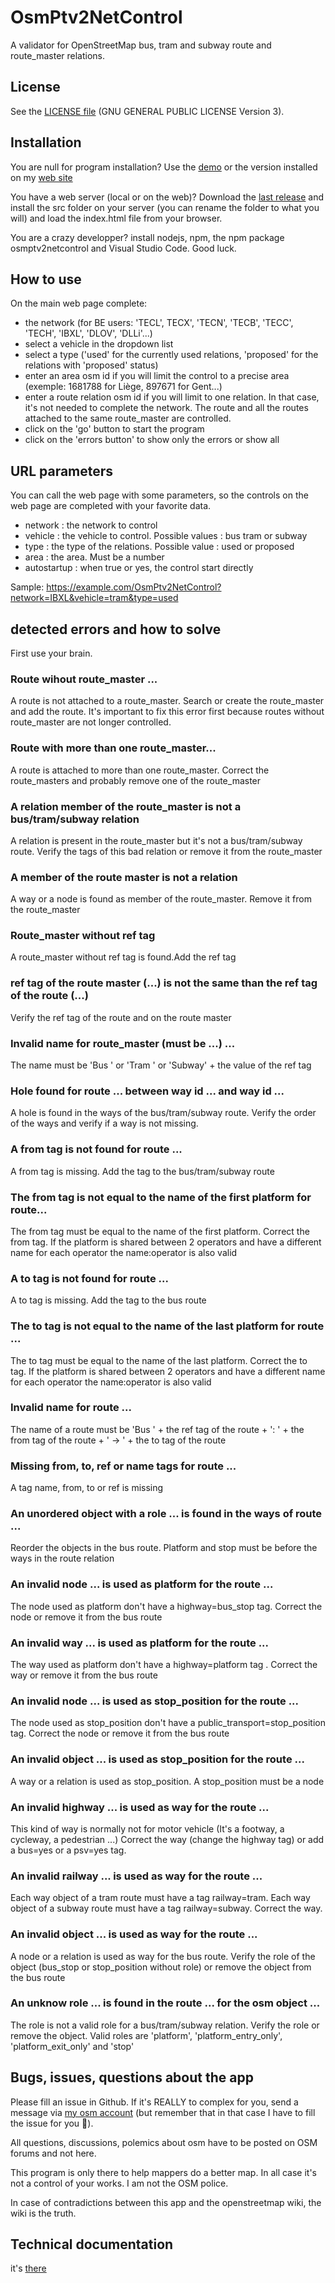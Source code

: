 # OsmPtv2NetControl

A validator for OpenStreetMap bus, tram and subway route and route_master relations.

## License

See the [LICENSE file](https://github.com/wwwouaiebe/OsmPtv2NetControl/blob/main/LICENSE) (GNU GENERAL PUBLIC LICENSE Version 3).

## Installation

You are null for program installation? Use the [demo](https://wwwouaiebe.github.io/OsmPtv2NetControl/src/) or the version installed on my [web site](https://www.ouaie.be/OsmPtv2NetControl/) 

You have a web server (local or on the web)? Download the [last release](https://github.com/wwwouaiebe/OsmPtv2NetControl/releases/tag/v1.0.0-alpha) and install the src folder on your server (you can rename the folder to what you will) and load the index.html file from your browser.

You are a crazy developper? install nodejs, npm, the npm package osmptv2netcontrol and Visual Studio Code. Good luck.

## How to use 

On the main web page complete:
- the network (for BE users: 'TECL', TECX', 'TECN', 'TECB', 'TECC', 'TECH', 'IBXL', 'DLOV', 'DLLi'...)
- select a vehicle in the dropdown list
- select a type ('used' for the currently used relations, 'proposed' for the relations with 'proposed' status)
- enter an area osm id if you will limit the control to a precise area (exemple: 1681788 for Liège, 897671 for Gent...)
- enter a route relation osm id if you will limit to one relation. In that case, it's not needed to complete the network. The route and all the routes attached to the same route_master are controlled.
- click on the 'go' button to start the program
- click on the 'errors button' to show only the errors or show all

## URL parameters

You can call the web page with some parameters, so the controls on the web page are completed with your favorite data.
- network : the network to control
- vehicle : the vehicle to control. Possible values : bus tram or subway
- type : the type of the relations. Possible value : used or proposed
- area : the area. Must be a number
- autostartup : when true or yes, the control start directly

Sample:
https://example.com/OsmPtv2NetControl?network=IBXL&vehicle=tram&type=used

## detected errors and how to solve

First use your brain.

### Route wihout route_master ...

A route is not attached to a route_master. Search or create the route_master and add the route.
It's important to fix this error first because routes without route_master are not longer controlled.

### Route with more than one route_master...

A route is attached to more than one route_master. Correct the route_masters and probably remove one of the route_master

### A relation member of the route_master is not a bus/tram/subway relation

A relation is present in the route_master but it's not a bus/tram/subway route. Verify the tags of this bad relation or remove it from the route_master

### A member of the route master is not a relation

A way or a node is found as member of the route_master. Remove it from the route_master

### Route_master without ref tag 

A route_master without ref tag is found.Add the ref tag

### ref tag of the route master (...) is not the same than the ref tag of the route (...)

Verify the ref tag of the route and on the route master

### Invalid name for route_master (must be ...) ...

The name must be 'Bus ' or 'Tram ' or 'Subway' + the value of the ref tag

### Hole found for route ... between way id ... and way id ...

A hole is found in the ways of the bus/tram/subway route. Verify the order of the ways and verify if a way is not missing.

### A from tag is not found for route ...

A from tag is missing. Add the tag to the bus/tram/subway route

### The from tag is not equal to the name of the first platform for route...

The from tag must be equal to the name of the first platform. Correct the from tag.
If the platform is shared between 2 operators and have a different name for each operator the name:operator 
is also valid

### A to tag is not found for route ...

A to tag is missing. Add the tag to the bus route

### The to tag is not equal to the name of the last platform for route ...

The to tag must be equal to the name of the last platform. Correct the to tag.
If the platform is shared between 2 operators and have a different name for each operator the name:operator 
is also valid

### Invalid name for route ...

The name of a route must be 'Bus ' + the ref tag of the route + ': ' + the from tag of the route + ' → ' + the to tag of the route

### Missing from, to, ref or name tags for route ...

A tag name, from, to or ref is missing

### An unordered object with a role ... is found in the ways of route ...

Reorder the objects in the bus route. Platform and stop must be before the ways in the route relation

### An invalid node ... is used as platform for the route ...

The node used as platform don't have a highway=bus_stop tag. Correct the node or remove it from the bus route

### An invalid way ... is used as platform for the route ... 

The way used as platform don't have a highway=platform tag . Correct the way or remove it from the bus route

### An invalid node ... is used as stop_position for the route ...

The node used as stop_position don't have a public_transport=stop_position tag. Correct the node or remove it from the bus route

### An invalid object ... is used as stop_position for the route ...

A way or a relation is used as stop_position. A stop_position must be a node

### An invalid highway ... is used as way for the route ...

This kind of way is normally not for motor vehicle (It's a footway, a cycleway, a pedestrian ...) Correct the way (change the highway tag) or add a bus=yes or a psv=yes tag.

### An invalid railway ... is used as way for the route ...

Each way object of a tram route must have a tag railway=tram. Each way object of a subway route must have a tag railway=subway. Correct the way.

### An invalid object ... is used as way for the route ...

A node or a relation is used as way for the bus route. Verify the role of the object (bus_stop or stop_position without role) or remove the object from the bus route

### An unknow role ... is found in the route ... for the osm object ... 

The role is not a valid role for a bus/tram/subway relation. Verify the role or remove the object. Valid roles are 'platform', 'platform_entry_only', 'platform_exit_only' and 'stop'

## Bugs, issues, questions about the app

Please fill an issue in Github. If it's REALLY to complex for you, send a message via [my osm account](https://www.openstreetmap.org/user/wwwouaiebe) (but remember that in that case I have to fill the issue for you 👿).

All questions, discussions, polemics about osm have to be posted on OSM forums and not here.

This program is only there to help mappers do a better map. In all case it's not a control of your works. I am not the OSM police.

In case of contradictions between this app and the openstreetmap wiki, the wiki is the truth.

## Technical documentation

it's [there](https://wwwouaiebe.github.io/OsmPtv2NetControl/docs/techDoc/)